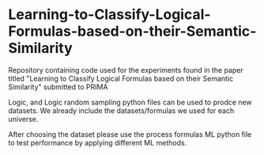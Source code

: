# Learning-to-Classify-Logical-Formulas-based-on-their-Semantic-Similarity
Repository containing code used for the experiments found in the paper titled "Learning to Classify Logical Formulas based on their Semantic Similarity" submitted to PRIMA

Logic, and Logic random sampling python files can be used to prodce new datasets. We already include the datasets/formulas we used for each universe.

After choosing the dataset please use the process formulas ML python file to test performance by applying different ML methods.
